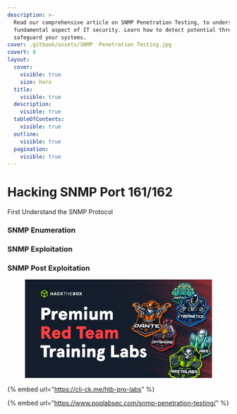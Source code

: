 ```yaml
---
description: >-
  Read our comprehensive article on SNMP Penetration Testing, to understand this
  fundamental aspect of IT security. Learn how to detect potential threats and
  safeguard your systems.
cover: .gitbook/assets/SNMP  Penetration Testing.jpg
coverY: 0
layout:
  cover:
    visible: true
    size: hero
  title:
    visible: true
  description:
    visible: true
  tableOfContents:
    visible: true
  outline:
    visible: true
  pagination:
    visible: true
---
```


# Hacking SNMP Port 161/162

First Understand the SNMP Protocol

### SNMP Enumeration

### SNMP Exploitation

### SNMP Post Exploitation



<figure><img src=".gitbook/assets/HTB_RedTeamLabs.jpeg" alt=""><figcaption></figcaption></figure>

{% embed url="https://cli-ck.me/htb-pro-labs" %}

{% embed url="https://www.poplabsec.com/snmp-penetration-testing/" %}
